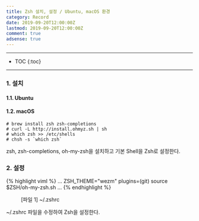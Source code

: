 ```yaml
---
title: Zsh 설치, 설정 / Ubuntu, macOS 환경
category: Record
date: 2019-09-20T12:00:00Z
lastmod: 2019-09-20T12:00:00Z
comment: true
adsense: true
---
```


***

* TOC
{:toc}

***

### 1. 설치

#### 1.1. Ubuntu

#### 1.2. macOS

~~~console
# brew install zsh zsh-completions
# curl -L http://install.ohmyz.sh | sh
# which zsh >> /etc/shells
# chsh -s `which zsh`
~~~

zsh, zsh-completions, oh-my-zsh을 설치하고 기본 Shell을 Zsh로 설정한다.

### 2. 설정

{% highlight viml %}
...
ZSH_THEME="wezm"
plugins=(git)
source $ZSH/oh-my-zsh.sh
...
{% endhighlight %}
<figure>
<figcaption class="caption">[파일 1] ~/.zshrc</figcaption>
</figure>

~/.zshrc 파일을 수정하여 Zsh을 설정한다.
